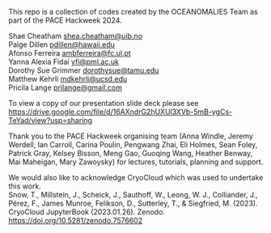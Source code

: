 This repo is a collection of codes created by the OCEANOMALIES Team as part of the PACE Hackweek 2024.

Shae Cheatham shea.cheatham@uib.no\
Paige Dillen pdillen@hawaii.edu  
Afonso Ferreira ambferreira@fc.ul.pt\
Yanna Alexia Fidai yfi@pml.ac.uk\
Dorothy Sue Grimmer dorothysue@tamu.edu\
Matthew Kehrli mdkehrli@ucsd.edu\
Pricila Lange prilange@gmail.com

To view a copy of our presentation slide deck please see https://drive.google.com/file/d/16AXndrG2hUXUl3XVb-5mB-ygCs-TeYad/view?usp=sharing 

Thank you to the PACE Hackweek organising team (Anna Windle, Jeremy Werdell, Ian Carroll, Carina Poulin, Pengwang Zhai, Eli Holmes, Sean Foley, Patrick Gray, Kelsey Bisson, Meng Gao, Guoqing Wang, Heather Benway, Mai Maheigan, Mary Zawoysky) for lectures, tutorials, planning and support. 

We would also like to acknowledge CryoCloud which was used to undertake this work.\
Snow, T., Millstein, J., Scheick, J., Sauthoff, W., Leong, W. J., Colliander, J., Pérez, F., James Munroe, Felikson, D., Sutterley, T., & Siegfried, M. (2023). CryoCloud JupyterBook (2023.01.26). Zenodo. https://doi.org/10.5281/zenodo.7576602
